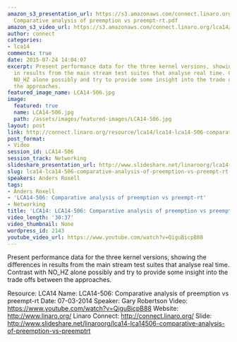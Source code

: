 ```yaml
---
amazon_s3_presentation_url: https://s3.amazonaws.com/connect.linaro.org/lca14/presentations/LCA14-506-
  Comparative analysis of preemption vs preempt-rt.pdf
amazon_s3_video_url: https://s3.amazonaws.com/connect.linaro.org/lca14/videos/03-07-Friday/LCA14-506-+Comparative+analysis+of+preemption+vs+preempt-rt.mp4
author: connect
categories:
- lca14
comments: true
date: 2015-07-24 14:04:07
excerpt: Present performance data for the three kernel versions, showing the differences
  in results from the main stream test suites that analyse real time. Contrast with
  NO_HZ alone possibly and try to provide some insight into the trade offs between
  the approaches.
featured_image_name: LCA14-506.jpg
image:
  featured: true
  name: LCA14-506.jpg
  path: /assets/images/featured-images/LCA14-506.jpg
layout: post
link: http://connect.linaro.org/resource/lca14/lca14-lca14-506-comparative-analysis-of-preemption-vs-preempt-rt/
post_format:
- Video
session_id: LCA14-506
session_track: Networking
slideshare_presentation_url: http://www.slideshare.net/linaroorg/lca14-lca14506-comparative-analysis-of-preemption-vs-preemptrt
slug: lca14-lca14-506-comparative-analysis-of-preemption-vs-preempt-rt
speakers: Anders Roxell
tags:
- Anders Roxell
- 'LCA14-506: Comparative analysis of preemption vs preempt-rt'
- Networking
title: 'LCA14: LCA14-506: Comparative analysis of preemption vs preempt-rt'
video_length: '30:37'
video_thumbnail: None
wordpress_id: 2143
youtube_video_url: https://www.youtube.com/watch?v=QiguBicpB88
---
```


Present performance data for the three kernel versions, showing the differences in results from the main stream test suites that analyse real time. Contrast with NO_HZ alone possibly and try to provide some insight into the trade offs between the approaches.

Resource: LCA14
Name: LCA14-506: Comparative analysis of preemption vs preempt-rt
Date: 07-03-2014
Speaker: Gary Robertson
Video: https://www.youtube.com/watch?v=QiguBicpB88
Website: http://www.linaro.org/
Linaro Connect: http://connect.linaro.org/
Slide: http://www.slideshare.net/linaroorg/lca14-lca14506-comparative-analysis-of-preemption-vs-preemptrt